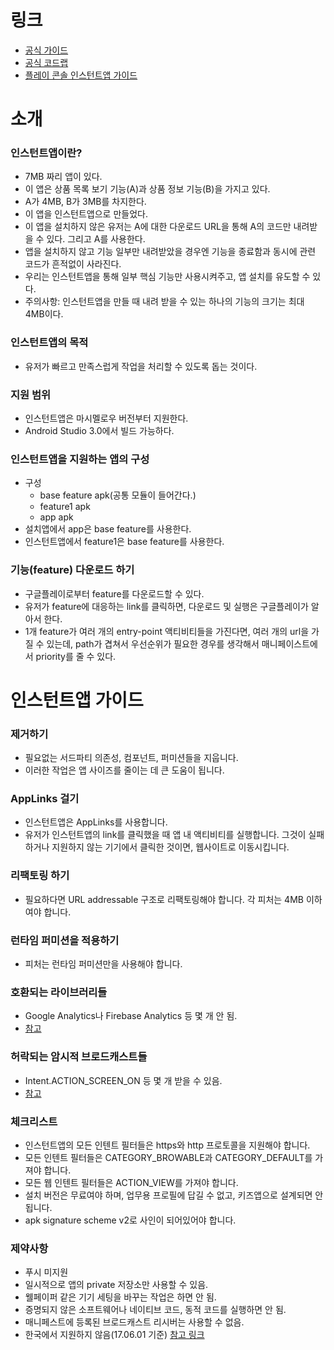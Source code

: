 # 링크
- [공식 가이드](https://developer.android.com/topic/instant-apps/index.html)
- [공식 코드랩](https://codelabs.developers.google.com/codelabs/android-instant-apps/index.html)
- [플레이 콘솔 인스턴트앱 가이드](https://support.google.com/googleplay/android-developer/answer/7381861#production)


# 소개
### 인스턴트앱이란?
- 7MB 짜리 앱이 있다.
- 이 앱은 상품 목록 보기 기능(A)과 상품 정보 기능(B)을 가지고 있다.
- A가 4MB, B가 3MB를 차지한다.
- 이 앱을 인스턴트앱으로 만들었다.
- 이 앱을 설치하지 않은 유저는 A에 대한 다운로드 URL을 통해 A의 코드만 내려받을 수 있다. 그리고 A를 사용한다.
- 앱을 설치하지 않고 기능 일부만 내려받았을 경우엔 기능을 종료함과 동시에 관련 코드가 흔적없이 사라진다.
- 우리는 인스턴트앱을 통해 일부 핵심 기능만 사용시켜주고, 앱 설치를 유도할 수 있다.
- 주의사항: 인스턴트앱을 만들 때 내려 받을 수 있는 하나의 기능의 크기는 최대 4MB이다.

### 인스턴트앱의 목적
- 유저가 빠르고 만족스럽게 작업을 처리할 수 있도록 돕는 것이다.

### 지원 범위
- 인스턴트앱은 마시멜로우 버전부터 지원한다.
- Android Studio 3.0에서 빌드 가능하다.

### 인스턴트앱을 지원하는 앱의 구성
- 구성
	- base feature apk(공통 모듈이 들어간다.)
	- feature1 apk
	- app apk
- 설치앱에서 app은 base feature를 사용한다. 
- 인스턴트앱에서 feature1은 base feature를 사용한다.

### 기능(feature) 다운로드 하기
- 구글플레이로부터 feature를 다운로드할 수 있다.
- 유저가 feature에 대응하는 link를 클릭하면, 다운로드 및 실행은 구글플레이가 알아서 한다.
- 1개 feature가 여러 개의 entry-point 액티비티들을 가진다면, 여러 개의 url을 가질 수 있는데, path가 겹쳐서 우선순위가 필요한 경우를 생각해서 매니페이스트에서 priority를 줄 수 있다.


# 인스턴트앱 가이드
### 제거하기
- 필요없는 서드파티 의존성, 컴포넌트, 퍼미션들을 지웁니다.
- 이러한 작업은 앱 사이즈를 줄이는 데 큰 도움이 됩니다.

### AppLinks 걸기
- 인스턴트앱은 AppLinks를 사용합니다.
- 유저가 인스턴트앱의 link를 클릭했을 때 앱 내 액티비티를 실행합니다. 그것이 실패하거나 지원하지 않는 기기에서 클릭한 것이면, 웹사이트로 이동시킵니다. 

### 리팩토링 하기
- 필요하다면 URL addressable 구조로 리팩토링해야 합니다. 각 피처는 4MB 이하여야 합니다.

### 런타임 퍼미션을 적용하기
- 피처는 런타임 퍼미션만을 사용해야 합니다.

### 호환되는 라이브러리들
- Google Analytics나 Firebase Analytics 등 몇 개 안 됨.
- [참고](https://developer.android.com/topic/instant-apps/prepare.html#identify_tested_compatible_libraries)

### 허락되는 암시적 브로드캐스트들
- Intent.ACTION_SCREEN_ON 등 몇 개 받을 수 있음.
- [참고](https://developer.android.com/topic/instant-apps/prepare.html#identify_tested_compatible_libraries)

### 체크리스트
- 인스턴트앱의 모든 인텐트 필터들은 https와 http 프로토콜을 지원해야 합니다.
- 모든 인텐트 필터들은 CATEGORY_BROWABLE과 CATEGORY_DEFAULT를 가져야 합니다.
- 모든 웹 인텐트 필터들은 ACTION_VIEW를 가져야 합니다.
- 설치 버전은 무료여야 하며, 업무용 프로필에 답길 수 없고, 키즈앱으로 설계되면 안 됩니다.
- apk signature scheme v2로 사인이 되어있어야 합니다.

### 제약사항
- 푸시 미지원
- 일시적으로 앱의 private 저장소만 사용할 수 있음.
- 웰페이퍼 같은 기기 세팅을 바꾸는 작업은 하면 안 됨.
- 증명되지 않은 소프트웨어나 네이티브 코드, 동적 코드를 실행하면 안 됨.
- 매니페스트에 등록된 브로드캐스트 리시버는 사용할 수 없음.
- 한국에서 지원하지 않음(17.06.01 기준) [참고 링크](https://support.google.com/googleplay/android-developer/answer/7381861#production)


